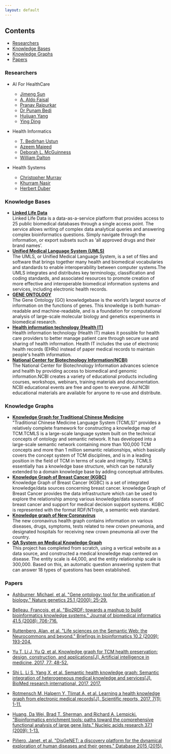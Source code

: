 ```yaml
---
layout: default
---
```

## Contents  
- [Researchers](#researchers)
- [Knowledge Bases](#knowledge-bases)  
- [Knowledge Graphs](#knowledge-graphs)
- [Papers](#papers)

### Researchers
- AI For HealthCare
  - [Jimeng Sun](https://scholar.google.com/citations?user=9jmmp5sAAAAJ&hl=en)
  - [A. Aldo Faisal](https://scholar.google.com/citations?hl=en&user=WjHjbrwAAAAJ)
  - [Pranav Rajpurkar](https://scholar.google.com/citations?hl=en&user=QcOG6sgAAAAJ)
  - [Dr Punam Bedi](https://scholar.google.com/citations?hl=en&user=isHD16wAAAAJ)
  - [Huijuan Yang](https://scholar.google.com/citations?hl=en&user=97k5KAYAAAAJ)
  - [Ying Ding](https://scholar.google.com/citations?hl=en&user=97k5KAYAAAAJ)

- Health Informatics
  - [T. Bedirhan Ustun](https://scholar.google.com/citations?hl=en&user=Ta0zCAIAAAAJ)
  - [Azeem Majeed](https://scholar.google.com/citations?hl=en&user=ST8BfTgAAAAJ)
  - [Deborah L. McGuinness](https://scholar.google.com/citations?hl=en&user=PLJ0L4QAAAAJ)
  - [William Dalton](https://scholar.google.com/citations?hl=en&user=zoouc7QAAAAJ)
- Health Systems
  - [Christopher Murray](https://scholar.google.com/citations?hl=en&user=iTsZVuoAAAAJ)
  - [Khurram Nasir](https://scholar.google.com/citations?hl=en&user=G7VThNoAAAAJ)
  - [Herbert Duber](https://scholar.google.com/citations?hl=en&user=h4bIhD4AAAAJ)
### Knowledge Bases   
- **[Linked Life Data](https://www.ontotext.com/knowledgehub/demoservices/linked-life-data/)**   
Linked Life Data is a data-as-a-service platform that provides access to 25 public biomedical databases through a single access point. The service allows writing of complex data analytical queries and answering complex bioinformatics questions. Simply navigate through the information, or export subsets such as ‘all approved drugs and their brand names’.
- **[Unified Medical Language System (UMLS)](https://www.nlm.nih.gov/research/umls/index.html)**    
The UMLS, or Unified Medical Language System, is a set of files and software that brings together many health and biomedical vocabularies and standards to enable interoperability between computer systems.The UMLS integrates and distributes key terminology, classification and coding standards, and associated resources to promote creation of more effective and interoperable biomedical information systems and services, including electronic health records.  
- **[GENE ONTOLOGY](http://geneontology.org/)**  
The Gene Ontology (GO) knowledgebase is the world’s largest source of information on the functions of genes. This knowledge is both human-readable and machine-readable, and is a foundation for computational analysis of large-scale molecular biology and genetics experiments in biomedical research.
- **[Health information technology (Health IT)](https://www.healthit.gov/)**   
Health information technology (Health IT) makes it possible for health care providers to better manage patient care through secure use and sharing of health information. Health IT includes the use of electronic health records (EHRs) instead of paper medical records to maintain people's health information.  
- **[National Center for Biotechnology Information(NCBI)](https://www.ncbi.nlm.nih.gov/)**  
The National Center for Biotechnology Information advances science and health by providing access to biomedical and genomic information.NCBI creates a variety of educational products including courses, workshops, webinars, training materials and documentation. NCBI educational events are free and open to everyone. All NCBI educational materials are available for anyone to re-use and distribute.  


### Knowledge Graphs  
- **[Knowledge Graph for Traditional Chinese Medicine](http://www.tcmkb.cn/kg/)**  
"Traditional Chinese Medicine Language System (TCMLS)" provides a relatively complete framework for constructing a knowledge map of TCM.TCMLS is a large-scale language system built on the technical concepts of ontology and semantic network. It has developed into a large-scale semantic network containing more than 100,000 TCM concepts and more than 1 million semantic relationships, which basically covers the concept system of TCM disciplines, and is in a leading position in the field of TCM in terms of scale and integrity. TCMLS essentially has a knowledge base structure, which can be naturally extended to a domain knowledge base by adding conceptual attributes.  
- **[Knowledge Graph of Breast Cancer (KGBC)](http://wasp.cs.vu.nl/BreastCancerKG/)**  
Knowledge Graph of Breast Cancer (KGBC) is a set of integrated knowledge/data sources concerning breast cancer. knowledge Graph of Breast Cancer provides the data infrastructure which can be used to explore the relationship among various knowledge/data sources of breast cancer and support for medical decision support systems. KGBC is represented with the format RDF/NTriple, a semantic web standard.  
- **[Knowledge graph of New Coronavirus](http://openkg.cn/group/coronavirus)**  
The new coronavirus health graph contains information on various diseases, drugs, symptoms, tests related to new crown pneumonia, and designated hospitals for receiving new crown pneumonia all over the country.  
- **[QA System on Medical Knowledge Graph](https://github.com/liuhuanyong/QASystemOnMedicalKG)**  
This project has completed from scratch, using a vertical website as a data source, and constructed a medical knowledge map centered on disease. The entity scale is 44,000, and the entity relationship scale is 300,000. Based on this, an automatic question answering system that can answer 18 types of questions has been established.


### Papers
- [Ashburner, Michael, et al. "Gene ontology: tool for the unification of biology." Nature genetics 25.1 (2000): 25-29.](https://www.ncbi.nlm.nih.gov/pmc/articles/PMC3037419/)  

- [Belleau, François, et al. "Bio2RDF: towards a mashup to build bioinformatics knowledge systems." Journal of biomedical informatics 41.5 (2008): 706-716.](https://www.sciencedirect.com/science/article/pii/S1532046408000415)  

- [Ruttenberg, Alan, et al. "Life sciences on the Semantic Web: the Neurocommons and beyond." Briefings in bioinformatics 10.2 (2009): 193-204.](https://academic.oup.com/bib/article/10/2/193/184336)

- [Yu T, Li J, Yu Q, et al. Knowledge graph for TCM health preservation: design, construction, and applications[J]. Artificial intelligence in medicine, 2017, 77: 48-52.](https://www.sciencedirect.com/science/article/pii/S0933365717301355)

- [Shi L, Li S, Yang X, et al. Semantic health knowledge graph: Semantic integration of heterogeneous medical knowledge and services[J]. BioMed research international, 2017, 2017.](http://downloads.hindawi.com/journals/bmri/2017/2858423.pdf)

- [Rotmensch M, Halpern Y, Tlimat A, et al. Learning a health knowledge graph from electronic medical records[J]. Scientific reports, 2017, 7(1): 1-11.](https://www.nature.com/articles/s41598-017-05778-z)

- [Huang, Da Wei, Brad T. Sherman, and Richard A. Lempicki. "Bioinformatics enrichment tools: paths toward the comprehensive functional analysis of large gene lists." Nucleic acids research 37.1 (2009): 1-13.](https://academic.oup.com/nar/article/37/1/1/1026684)

- [Piñero, Janet, et al. "DisGeNET: a discovery platform for the dynamical exploration of human diseases and their genes." Database 2015 (2015).](https://academic.oup.com/database/article/doi/10.1093/database/bav028/2433160)





